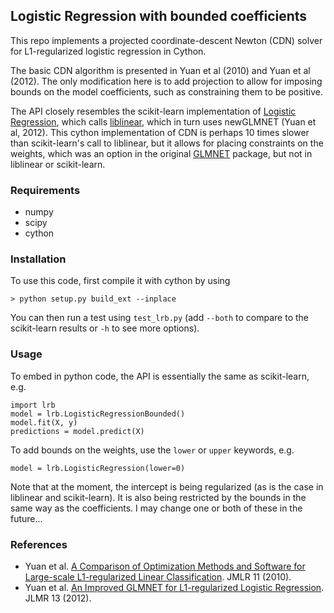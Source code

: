 ## Logistic Regression with bounded coefficients

This repo implements a projected coordinate-descent Newton (CDN) solver for L1-regularized logistic regression in Cython. 

The basic CDN algorithm is presented in Yuan et al (2010) and Yuan et al (2012). The only modification here is to add projection to allow for imposing bounds on the model coefficients, such as constraining them to be positive. 

The API closely resembles the scikit-learn implementation of [Logistic Regression](http://scikit-learn.org/stable/modules/generated/sklearn.linear_model.LogisticRegression.html), which calls [liblinear](https://www.csie.ntu.edu.tw/~cjlin/liblinear/), which in turn uses newGLMNET (Yuan et al, 2012). This cython implementation of CDN is perhaps 10 times slower than scikit-learn's call to liblinear, but it allows for placing constraints on the weights, which was an option in the original [GLMNET](https://web.stanford.edu/~hastie/glmnet/glmnet_alpha.html) package, but not in liblinear or scikit-learn. 

### Requirements

* numpy
* scipy 
* cython

### Installation

To use this code, first compile it with cython by using

`> python setup.py build_ext --inplace`

You can then run a test using `test_lrb.py` (add `--both` to compare to the scikit-learn results or `-h` to see more options).

### Usage

To embed in python code, the API is essentially the same as scikit-learn, e.g.

```
import lrb
model = lrb.LogisticRegressionBounded()
model.fit(X, y)
predictions = model.predict(X)
```

To add bounds on the weights, use the `lower` or `upper` keywords, e.g.

```
model = lrb.LogisticRegression(lower=0)
```

Note that at the moment, the intercept is being regularized (as is the case in liblinear and scikit-learn). It is also being restricted by the bounds in the same way as the coefficients. I may change one or both of these in the future...

### References


* Yuan et al. [A Comparison of Optimization Methods and Software for
Large-scale L1-regularized Linear Classification](http://www.csie.ntu.edu.tw/~cjlin/papers/l1.pdf). JMLR 11 (2010).
* Yuan et al. [An Improved GLMNET for L1-regularized Logistic
Regression](https://www.csie.ntu.edu.tw/~cjlin/papers/l1_glmnet/long-glmnet.pdf). JLMR 13 (2012).
